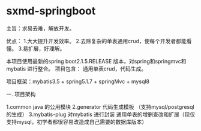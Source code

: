 # sxmd-springboot
主旨：求易去难，解放开发。   

优点：
1.大大提升开发效率。
2.去除复杂的单表通用crud，使每个开发者都能看懂。
3.易扩展，好理解。

本项目使用最新的spring boot2.1.5.RELEASE 版本，对spring和springmvc和mybatis 进行整合。
项目包含： 通用单表crud，代码生成。

项目框架：mybatis3.5 + spring5.1.7 + springMvc + mysql8

一. 项目架构  

1.common java 的公用模块
2.generator  代码生成模板 （支持mysql/postgresql 的生成）
3.mybatis-plug  对mybatis 进行封装  通用单表的增删查改和扩展（现仅支持mysql，初学者都很容易改造成自己需要的数据库版本）
